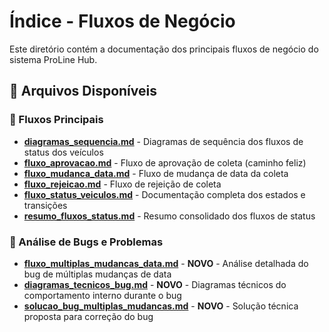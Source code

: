 # Índice - Fluxos de Negócio

Este diretório contém a documentação dos principais fluxos de negócio do sistema ProLine Hub.

## 📁 Arquivos Disponíveis

### 🔄 Fluxos Principais
- [**diagramas_sequencia.md**](./diagramas_sequencia.md) - Diagramas de sequência dos fluxos de status dos veículos
- [**fluxo_aprovacao.md**](./fluxo_aprovacao.md) - Fluxo de aprovação de coleta (caminho feliz)
- [**fluxo_mudanca_data.md**](./fluxo_mudanca_data.md) - Fluxo de mudança de data da coleta
- [**fluxo_rejeicao.md**](./fluxo_rejeicao.md) - Fluxo de rejeição de coleta
- [**fluxo_status_veiculos.md**](./fluxo_status_veiculos.md) - Documentação completa dos estados e transições
- [**resumo_fluxos_status.md**](./resumo_fluxos_status.md) - Resumo consolidado dos fluxos de status

### 🐛 Análise de Bugs e Problemas
- [**fluxo_multiplas_mudancas_data.md**](./fluxo_multiplas_mudancas_data.md) - **NOVO** - Análise detalhada do bug de múltiplas mudanças de data
- [**diagramas_tecnicos_bug.md**](./diagramas_tecnicos_bug.md) - **NOVO** - Diagramas técnicos do comportamento interno durante o bug
- [**solucao_bug_multiplas_mudancas.md**](./solucao_bug_multiplas_mudancas.md) - **NOVO** - Solução técnica proposta para correção do bug